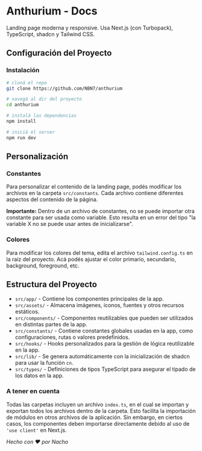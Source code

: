 # Anthurium - Docs

Landing page moderna y responsive. Usa Next.js (con Turbopack), TypeScript, shadcn y Tailwind CSS.

## Configuración del Proyecto

### Instalación

```bash
# cloná el repo
git clone https://github.com/NBN7/anthurium

# navegá al dir del proyecto
cd anthurium

# instalá las dependencias
npm install

# iniciá el server
npm run dev
```

## Personalización

### Constantes

Para personalizar el contenido de la landing page, podés modificar los archivos en la carpeta `src/constants`. Cada archivo contiene diferentes aspectos del contenido de la página.

**Importante:** Dentro de un archivo de constantes, no se puede importar otra constante para ser usada como variable. Esto resulta en un error del tipo "la variable X no se puede usar antes de inicializarse".

### Colores

Para modificar los colores del tema, edita el archivo `tailwind.config.ts` en la raíz del proyecto. Acá podés ajustar el color primario, secundario, background, foreground, etc.

## Estructura del Proyecto

- `src/app/` - Contiene los componentes principales de la app.
- `src/assets/` - Almacena imágenes, íconos, fuentes y otros recursos estáticos.
- `src/components/` - Componentes reutilizables que pueden ser utilizados en distintas partes de la app.
- `src/constants/` - Contiene constantes globales usadas en la app, como configuraciones, rutas o valores predefinidos.
- `src/hooks/` - Hooks personalizados para la gestión de lógica reutilizable en la app.
- `src/lib/` - Se genera automáticamente con la inicialización de shadcn para usar la función `cn`.
- `src/types/` - Definiciones de tipos TypeScript para asegurar el tipado de los datos en la app.

### A tener en cuenta

Todas las carpetas incluyen un archivo `index.ts`, en el cual se importan y exportan todos los archivos dentro de la carpeta. Esto facilita la importación de módulos en otros archivos de la aplicación. Sin embargo, en ciertos casos, los componentes deben importarse directamente debido al uso de `'use client'` en Next.js.

_Hecho con ❤️ por Nacho_
